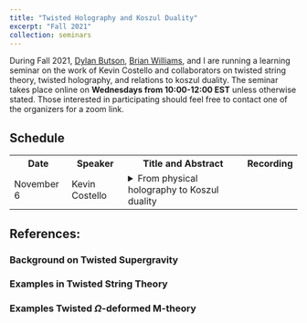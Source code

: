 ```yaml
---
title: "Twisted Holography and Koszul Duality"
excerpt: "Fall 2021"
collection: seminars
---
```


During Fall 2021, [Dylan Butson](), [Brian Williams](), and I are running a learning seminar on the work of Kevin Costello and collaborators on twisted string theory, twisted holography, and relations to koszul duality. The seminar takes place online on **Wednesdays from 10:00-12:00 EST** unless otherwise stated. Those interested in participating should feel free to contact one of the organizers for a zoom link.

## Schedule
<table>
  <tr>
    <th> Date </th>
    <th> Speaker </th>
    <th> Title and Abstract </th>
    <th> Recording </th>
  </tr>
  <tr>
    <td> November 6 </td>
    <td> Kevin Costello </td>
    <td><details><summary>From physical holography to Koszul duality</summary> <br> 
      <p> Abstract: I will review how the physics statement of holography can be "twisted" to yield a statement that can be formulated mathematically.  I'll try to start at the beginning, and sketch the idea of twisting supersymmetric theories and supergravity, before moving on to trying to explain what holography looks like once you twist.</p></details></td>
    <td></td>
  </tr>
</table>

## References:

### Background on Twisted Supergravity
### Examples in Twisted String Theory
### Examples Twisted $\Omega$-deformed M-theory
